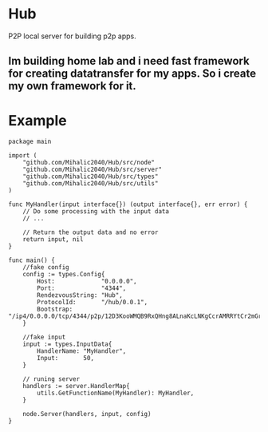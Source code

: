 # Hub

P2P local server for building p2p apps.

## Im building home lab and i need fast framework for creating datatransfer for my apps. So i create my own framework for it.

# Example
    package main

    import (
        "github.com/Mihalic2040/Hub/src/node"
        "github.com/Mihalic2040/Hub/src/server"
        "github.com/Mihalic2040/Hub/src/types"
        "github.com/Mihalic2040/Hub/src/utils"
    )

    func MyHandler(input interface{}) (output interface{}, err error) {
        // Do some processing with the input data
        // ...

        // Return the output data and no error
        return input, nil
    }

    func main() {
        //fake config
        config := types.Config{
            Host:             "0.0.0.0",
            Port:             "4344",
            RendezvousString: "Hub",
            ProtocolId:       "/hub/0.0.1",
            Bootstrap:        "/ip4/0.0.0.0/tcp/4344/p2p/12D3KooWMQB9RxQHng8ALnaKcLNKgCcrAMRRYtCr2mGrfUKTmBES",
        }

        //fake input
        input := types.InputData{
            HandlerName: "MyHandler",
            Input:       50,
        }

        // runing server
        handlers := server.HandlerMap{
            utils.GetFunctionName(MyHandler): MyHandler,
        }

        node.Server(handlers, input, config)
    }




    
